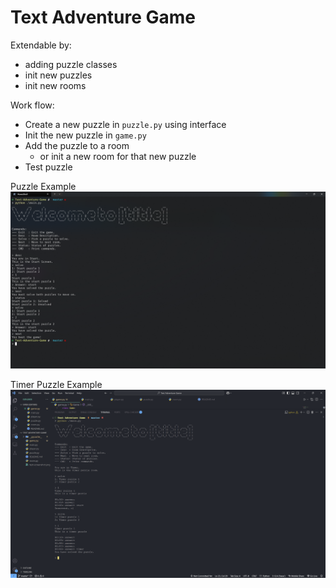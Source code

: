 # Text Adventure Game

Extendable by:
- adding puzzle classes
- init new puzzles
- init new rooms

Work flow:
- Create a new puzzle in `puzzle.py` using interface
- Init the new puzzle in `game.py`
- Add the puzzle to a room
  - or init a new room for that new puzzle
- Test puzzle

Puzzle Example
![test-screenshot](./test-screenshot.png)


Timer Puzzle Example
![timer-test-screenshot](./timer-test-screenshot.png)